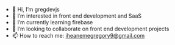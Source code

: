 - 👋 Hi, I’m gregdevjs
- 👀 I’m interested in front end development and SaaS 
- 🌱 I’m currently learning firebase 
- 💞️ I’m looking to collaborate on front end development projects 
- 📫 How to reach me: iheanemegregory9@gmail.com

<!---
Iheanemegregory-9/Iheanemegregory-9 is a ✨ special ✨ repository because its `README.md` (this file) appears on your GitHub profile.
You can click the Preview link to take a look at your changes.
--->
